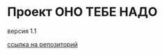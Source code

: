 # Проект ОНО ТЕБЕ НАДО

версия 1.1

[ссылка на репозиторий](https://github.com/skrutosha00/ono-tebe-nado)
